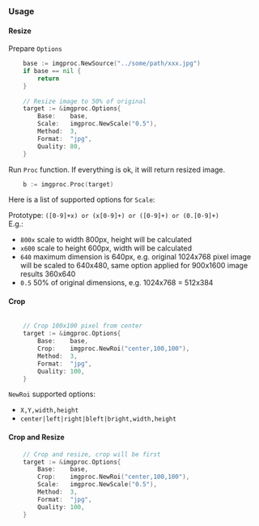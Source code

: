 ### Usage

#### Resize

Prepare `Options`

```go
	base := imgproc.NewSource("../some/path/xxx.jpg")
	if base == nil {
		return 
	}
	
	// Resize image to 50% of original
	target := &imgproc.Options{
		Base:    base,
		Scale:   imgproc.NewScale("0.5"),
		Method:  3,
		Format:  "jpg",
		Quality: 80,
	}
```

Run `Proc` function. If everything is ok, it will return resized image.

```go
	b := imgproc.Proc(target)
```

Here is a list of supported options for `Scale`:

Prototype:  `([0-9]+x) or (x[0-9]+) or ([0-9]+) or (0.[0-9]+)`  
E.g.:  

- `800x` scale to width 800px, height will be calculated  
- `x600` scale to height 600px, width will be calculated  
- `640` maximum dimension is 640px, e.g. original 1024x768 pixel image will be scaled to 640x480, same option applied for 900x1600 image results 360x640  
- `0.5` 50% of original dimensions, e.g. 1024x768 = 512x384

#### Crop

```go
	
	// Crop 100x100 pixel from center
	target := &imgproc.Options{
		Base:    base,
		Crop:    imgproc.NewRoi("center,100,100"),
		Method:  3,
		Format:  "jpg",
		Quality: 100,
	}
```

`NewRoi` supported options:

- `X,Y,width,height`
- `center|left|right|bleft|bright,width,height`

#### Crop and Resize

```go
	// Crop and resize, crop will be first
	target := &imgproc.Options{
		Base:    base,
		Crop:    imgproc.NewRoi("center,100,100"),
		Scale:   imgproc.NewScale("0.5"),
		Method:  3,
		Format:  "jpg",
		Quality: 100,
	}
```

